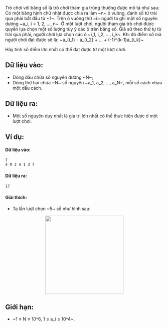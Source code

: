 Trò chơi với băng số là trò chơi tham gia trúng thưởng được mô tả như sau: Có một băng hình chữ nhật được chia ra làm ~n~ ô vuông, đánh số từ trái qua phải bắt đầu từ ~1~. Trên ô vuông thứ ~i~ người ta ghi một số nguyên dương ~a_i, i = 1, 2, ..., n~. Ở một lượt chơi, người tham gia trò chơi được quyền lựa chọn một số lượng tùy ý các ô trên băng số. Giả sử theo thứ tự từ trái qua phải, người chơi lựa chọn các ô ~i_1, i_2, ..., i_k~. Khi đó điểm số mà người chơi đạt được sẽ là: ~a_{i_1} - a_{i_2} + ... + (-1)^{k-1}a_{i_k}~

Hãy tính số điểm lớn nhất có thể đạt được từ một lượt chơi.

## Dữ liệu vào:
- Dòng đầu chứa số nguyên dương ~N~;
- Dòng thứ hai chứa ~N~ số nguyên ~a_1, a_2, …, a_N~, mỗi số cách nhau một dấu cách.

## Dữ liệu ra:
- Một số nguyên duy nhất là giá trị lớn nhất có thể thực hiện được ở một lượt chơi.

## Ví dụ:
#### Dữ liệu vào:
```
7
4 9 2 4 1 3 7
```

#### Dữ liệu ra:
```
17
```

#### Giải thích:
- Ta lần lượt chọn ~5~ số như hình sau:
 <center><img src="/images/problems/433/DPLINEGAME.jpg" width=250px></center>

## Giới hạn:
- ~1 ≤ N ≤ 10^6, 1 ≤ a_i ≤ 10^4~.